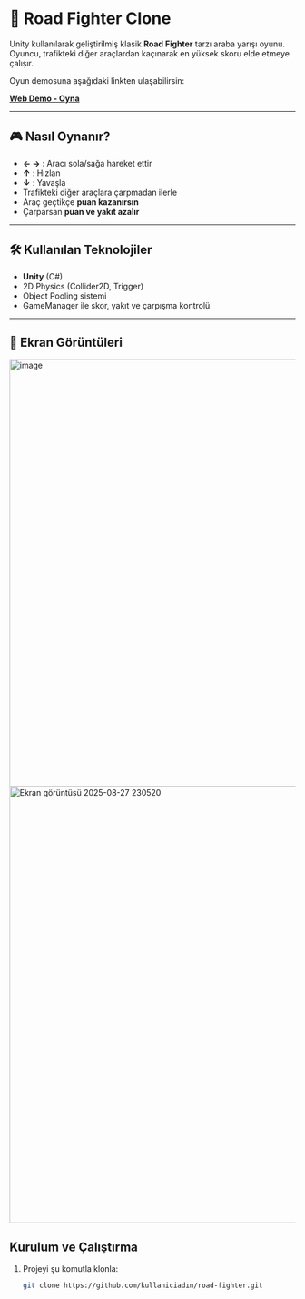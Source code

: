 # 🚗 Road Fighter Clone

Unity kullanılarak geliştirilmiş klasik **Road Fighter** tarzı araba yarışı oyunu.  
Oyuncu, trafikteki diğer araçlardan kaçınarak en yüksek skoru elde etmeye çalışır.  

Oyun demosuna aşağıdaki linkten ulaşabilirsin:

[**Web Demo - Oyna**](https://game.narin.besimvatan.com.tr/)

---

## 🎮 Nasıl Oynanır?

- **← →** : Aracı sola/sağa hareket ettir  
- **↑** : Hızlan  
- **↓** : Yavaşla  
- Trafikteki diğer araçlara çarpmadan ilerle  
- Araç geçtikçe **puan kazanırsın**  
- Çarparsan **puan ve yakıt azalır**  

---

## 🛠️ Kullanılan Teknolojiler
- **Unity** (C#)  
- 2D Physics (Collider2D, Trigger)  
- Object Pooling sistemi  
- GameManager ile skor, yakıt ve çarpışma kontrolü  

---

## 📸 Ekran Görüntüleri
<img width="1257" height="751" alt="image" src="https://github.com/user-attachments/assets/a3f4ea88-1810-4606-8ca6-1a7897ed91a8" />
<img width="1277" height="767" alt="Ekran görüntüsü 2025-08-27 230520" src="https://github.com/user-attachments/assets/18bf522f-89a8-494c-a7d7-31d409c875f6" />

##  Kurulum ve Çalıştırma

1. Projeyi şu komutla klonla:
   ```bash
   git clone https://github.com/kullaniciadın/road-fighter.git
